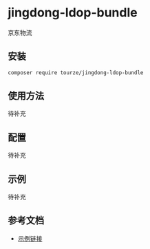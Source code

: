 # jingdong-ldop-bundle

京东物流

## 安装

```bash
composer require tourze/jingdong-ldop-bundle
```

## 使用方法

待补充

## 配置

待补充

## 示例

待补充

## 参考文档

- [示例链接](https://example.com)
